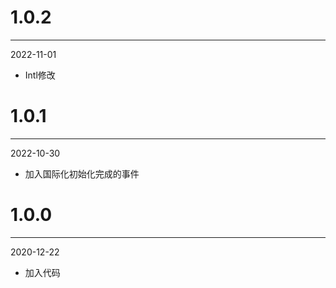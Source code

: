 # 1.0.2

***

2022-11-01

* Intl修改

# 1.0.1

***

2022-10-30

* 加入国际化初始化完成的事件

# 1.0.0

***

2020-12-22

* 加入代码
